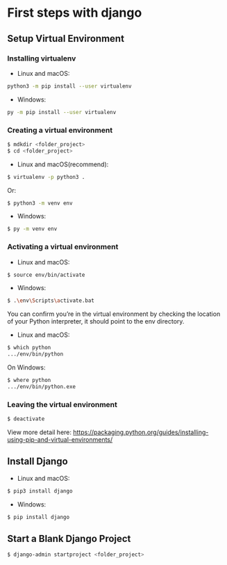 # First steps with django

## Setup Virtual Environment 

### Installing virtualenv

- Linux and macOS:
```sh
python3 -m pip install --user virtualenv
```

- Windows:
```sh
py -m pip install --user virtualenv
```

### Creating a virtual environment


```sh
$ mdkdir <folder_project>
$ cd <folder_project>
```

- Linux and macOS(recommend):
```sh
$ virtualenv -p python3 .
```
Or:
```sh
$ python3 -m venv env
```

- Windows:
```sh
$ py -m venv env
```

### Activating a virtual environment

- Linux and macOS:
```sh
$ source env/bin/activate
```

- Windows:
```sh
$ .\env\Scripts\activate.bat
```
You can confirm you’re in the virtual environment by checking the location of your Python interpreter, it should point to the env directory.

- Linux and macOS:
```sh
$ which python
.../env/bin/python
```
On Windows:
```sh
$ where python
.../env/bin/python.exe
```

### Leaving the virtual environment

```sh
$ deactivate
```
View more detail here: https://packaging.python.org/guides/installing-using-pip-and-virtual-environments/

## Install Django

- Linux and macOS:
```sh
$ pip3 install django
```

- Windows:
```sh
$ pip install django
```

## Start a Blank Django Project

```sh
$ django-admin startproject <folder_project>
```
